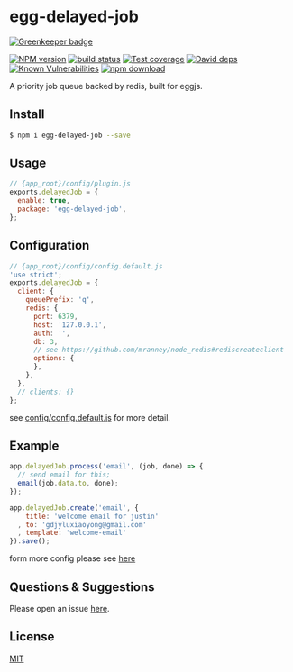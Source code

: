 # egg-delayed-job

[![Greenkeeper badge](https://badges.greenkeeper.io/Justin-lu/egg-delayed-job.svg)](https://greenkeeper.io/)

[![NPM version][npm-image]][npm-url]
[![build status][travis-image]][travis-url]
[![Test coverage][codecov-image]][codecov-url]
[![David deps][david-image]][david-url]
[![Known Vulnerabilities][snyk-image]][snyk-url]
[![npm download][download-image]][download-url]

[npm-image]: https://img.shields.io/npm/v/egg-delayed-job.svg?style=flat-square
[npm-url]: https://npmjs.org/package/egg-delayed-job
[travis-image]: https://img.shields.io/travis/eggjs/egg-delayed-job.svg?style=flat-square
[travis-url]: https://travis-ci.org/eggjs/egg-delayed-job
[codecov-image]: https://img.shields.io/codecov/c/github/eggjs/egg-delayed-job.svg?style=flat-square
[codecov-url]: https://codecov.io/github/eggjs/egg-delayed-job?branch=master
[david-image]: https://img.shields.io/david/eggjs/egg-delayed-job.svg?style=flat-square
[david-url]: https://david-dm.org/eggjs/egg-delayed-job
[snyk-image]: https://snyk.io/test/npm/egg-delayed-job/badge.svg?style=flat-square
[snyk-url]: https://snyk.io/test/npm/egg-delayed-job
[download-image]: https://img.shields.io/npm/dm/egg-delayed-job.svg?style=flat-square
[download-url]: https://npmjs.org/package/egg-delayed-job

A priority job queue backed by redis, built for eggjs.

## Install

```bash
$ npm i egg-delayed-job --save
```

## Usage

```js
// {app_root}/config/plugin.js
exports.delayedJob = {
  enable: true,
  package: 'egg-delayed-job',
};
```

## Configuration

```js
// {app_root}/config/config.default.js
'use strict';
exports.delayedJob = {
  client: {
    queuePrefix: 'q',
    redis: {
      port: 6379,
      host: '127.0.0.1',
      auth: '',
      db: 3,
      // see https://github.com/mranney/node_redis#rediscreateclient
      options: {
      },
    },
  },
  // clients: {}
};
```

see [config/config.default.js](config/config.default.js) for more detail.

## Example

```js
app.delayedJob.process('email', (job, done) => {
  // send email for this;
  email(job.data.to, done);
});

app.delayedJob.create('email', {
    title: 'welcome email for justin'
  , to: 'gdjyluxiaoyong@gmail.com'
  , template: 'welcome-email'
}).save();
```

form more config please see [here](https://github.com/Automattic/kue)

## Questions & Suggestions

Please open an issue [here](https://github.com/eggjs/egg/issues).

## License

[MIT](LICENSE)
